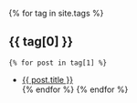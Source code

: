 {% for tag in site.tags %}
## {{ tag[0] }}
    {% for post in tag[1] %}
* <a href="{{ post.url }}">{{ post.title }}</a></li>
    {% endfor %}
{% endfor %}